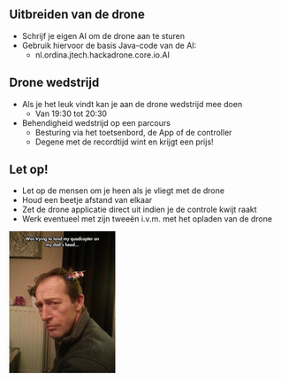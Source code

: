 ## Uitbreiden van de drone

- Schrijf je eigen AI om de drone aan te sturen
- Gebruik hiervoor de basis Java-code van de AI:
  - nl.ordina.jtech.hackadrone.core.io.AI


## Drone wedstrijd

- Als je het leuk vindt kan je aan de drone wedstrijd mee doen
  - Van 19:30 tot 20:30
- Behendigheid wedstrijd op een parcours
  - Besturing via het toetsenbord, de App of de controller
  - Degene met de recordtijd wint en krijgt een prijs!


## Let op!

- Let op de mensen om je heen als je vliegt met de drone
- Houd een beetje afstand van elkaar
- Zet de drone applicatie direct uit indien je de controle kwijt raakt
- Werk eventueel met zijn tweeën i.v.m. met het opladen van de drone

![logo](images/drone-head.jpg)
